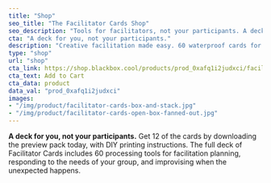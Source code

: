 ```yaml
---
title: "Shop"
seo_title: "The Facilitator Cards Shop"
seo_description: "Tools for facilitators, not your participants. A deck of cards that give creativity on demand as you plan trainings and run meetings."
cta: "A deck for you, not your participants."
description: "Creative facilitation made easy. 60 waterproof cards for planning, responding, improvising, and co-facilitating."
type: "shop"
url: "shop"
cta_link: https://shop.blackbox.cool/products/prod_0xafq1i2judxci/facilitator-cards
cta_text: Add to Cart
cta_data: product
data_val: "prod_0xafq1i2judxci"
images:
- "/img/product/facilitator-cards-box-and-stack.jpg"
- "/img/product/facilitator-cards-open-box-fanned-out.jpg"
---
```

**A deck for you, not your participants.** Get 12 of the cards by downloading the preview pack today, with DIY printing instructions. The full deck of Facilitator Cards includes 60 processing tools for facilitation planning, responding to the needs of your group, and improvising when the unexpected happens. 